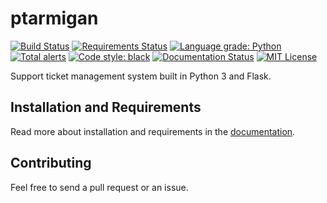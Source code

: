 # ptarmigan
[![Build Status][travis-badge]](https://travis-ci.com/VilhelmPrytz/ptarmigan)
[![Requirements Status][requirement-badge]](https://requires.io/github/VilhelmPrytz/ptarmigan/requirements/?branch=master)
[![Language grade: Python][lgtm-grade-badge]](https://lgtm.com/projects/g/VilhelmPrytz/ptarmigan/context:python)
[![Total alerts][lgtm-alerts-badge]](https://lgtm.com/projects/g/VilhelmPrytz/ptarmigan/alerts/)
[![Code style: black][codestyle-badge]](https://github.com/psf/black)
[![Documentation Status][documentation-badge]](https://ptarmigan.readthedocs.io/en/latest/?badge=latest)
[![MIT License][license-badge]](LICENSE)

Support ticket management system built in Python 3 and Flask.

## Installation and Requirements

Read more about installation and requirements in the [documentation](https://ptarmigan.readthedocs.io/).

## Contributing

Feel free to send a pull request or an issue.

[travis-badge]: https://travis-ci.com/VilhelmPrytz/ptarmigan.svg?branch=master
[requirement-badge]: https://requires.io/github/VilhelmPrytz/ptarmigan/requirements.svg?branch=master
[lgtm-grade-badge]: https://img.shields.io/lgtm/grade/python/github/VilhelmPrytz/ptarmigan?logo=lgtm&logoWidth=18
[lgtm-alerts-badge]: https://img.shields.io/lgtm/alerts/g/VilhelmPrytz/ptarmigan.svg?logo=lgtm&logoWidth=18
[codestyle-badge]: https://img.shields.io/badge/code%20style-black-000000.svg
[documentation-badge]: https://readthedocs.org/projects/ptarmigan/badge/?version=latest
[license-badge]: https://img.shields.io/badge/license-MIT-green
